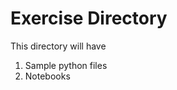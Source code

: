 <!-- ********************* -->
# Exercise Directory
<!-- ********************* -->

This directory will have

1. Sample python files 
2. Notebooks
